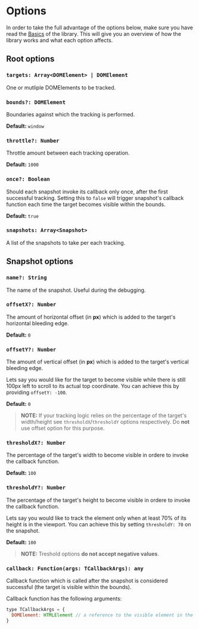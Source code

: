 # Options
In order to take the full advantage of the options below, make sure you have read the [Basics](./01-basics.md) of the library. This will give you an overview of how the library works and what each option affects.

## Root options
### `targets: Array<DOMElement> | DOMElement`
One or mutliple DOMElements to be tracked.

### `bounds?: DOMElement`
Boundaries against which the tracking is performed.

**Default:** `window`

### `throttle?: Number`
Throttle amount between each tracking operation.

**Default:** `1000`

### `once?: Boolean`
Should each snapshot invoke its callback only once, after the first successful tracking. Setting this to `false` will trigger snapshot's callback function each time the target becomes visible within the bounds.

**Default:** `true`

### `snapshots: Array<Snapshot>`
A list of the snapshots to take per each tracking.

## Snapshot options
### `name?: String`
The name of the snapshot. Useful during the debugging.

### `offsetX?: Number`
The amount of horizontal offset (in **px**) which is added to the target's horizontal bleeding edge.

**Default:** `0`

### `offsetY?: Number`
The amount of vertical offset (in **px**) which is added to the target's vertical bleeding edge.

Lets say you would like for the target to become visible while there is still 100px left to scroll to its actual top coordinate. You can achieve this by providing `offsetY: -100`.

**Default:** `0`

> **NOTE:** If your tracking logic relies on the percentage of the target's width/height see `thresholdX`/`thresholdY` options respectively. Do **not** use offset option for this purpose.

### `thresholdX?: Number`
The percentage of the target's width to become visible in ordere to invoke the callback function.

**Default:** `100`

### `thresholdY?: Number`
The percentage of the target's height to become visible in ordere to invoke the callback function.

Lets say you would like to track the element only when at least 70% of its height is in the viewport. You can achieve this by setting `thresholdY: 70` on the snapshot.

**Default:** `100`

> **NOTE:** Treshold options **do not accept negative values**.

### `callback: Function(args: TCallbackArgs): any`
Callback function which is called after the snapshot is considered successful (the target is visible within the bounds).

Callback function has the following arguments:
```js
type TCallbackArgs = {
  DOMElement: HTMLElement // a reference to the visible element in the DOM
}
```
